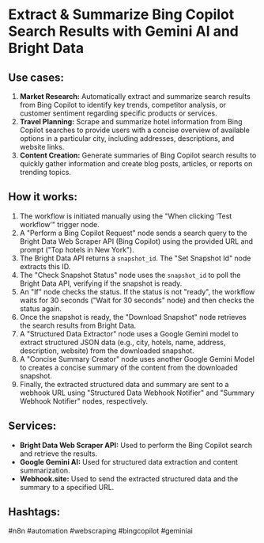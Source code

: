 # Extract & Summarize Bing Copilot Search Results with Gemini AI and Bright Data

## Use cases:

1.  **Market Research:** Automatically extract and summarize search results from Bing Copilot to identify key trends, competitor analysis, or customer sentiment regarding specific products or services.
2.  **Travel Planning:** Scrape and summarize hotel information from Bing Copilot searches to provide users with a concise overview of available options in a particular city, including addresses, descriptions, and website links.
3.  **Content Creation:** Generate summaries of Bing Copilot search results to quickly gather information and create blog posts, articles, or reports on trending topics.

## How it works:

1.  The workflow is initiated manually using the "When clicking ‘Test workflow’" trigger node.
2.  A "Perform a Bing Copilot Request" node sends a search query to the Bright Data Web Scraper API (Bing Copilot) using the provided URL and prompt ("Top hotels in New York").
3.  The Bright Data API returns a `snapshot_id`. The "Set Snapshot Id" node extracts this ID.
4.  The "Check Snapshot Status" node uses the `snapshot_id` to poll the Bright Data API, verifying if the snapshot is ready.
5.  An "If" node checks the status. If the status is not "ready", the workflow waits for 30 seconds ("Wait for 30 seconds" node) and then checks the status again.
6.  Once the snapshot is ready, the "Download Snapshot" node retrieves the search results from Bright Data.
7.  A "Structured Data Extractor" node uses a Google Gemini model to extract structured JSON data (e.g., city, hotels, name, address, description, website) from the downloaded snapshot.
8.  A "Concise Summary Creator" node uses another Google Gemini Model to creates a concise summary of the content from the downloaded snapshot.
9.  Finally, the extracted structured data and summary are sent to a webhook URL using "Structured Data Webhook Notifier" and "Summary Webhook Notifier" nodes, respectively.

## Services:

*   **Bright Data Web Scraper API:** Used to perform the Bing Copilot search and retrieve the results.
*   **Google Gemini AI:** Used for structured data extraction and content summarization.
*   **Webhook.site:** Used to send the extracted structured data and the summary to a specified URL.

## Hashtags:

#n8n #automation #webscraping #bingcopilot #geminiai
